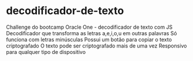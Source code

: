 # decodificador-de-texto
Challenge do bootcamp Oracle One - decodificador de texto com JS
Decodificador que transforma as letras a,e,i,o,u em outras palavras
Só funciona com letras minúsculas
Possui um botão para copiar o texto criptografado
O texto pode ser criptografado mais de uma vez
Responsivo para qualquer tipo de dispositivo
